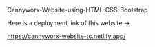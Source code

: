  Cannyworx-Website-using-HTML-CSS-Bootstrap

 Here is a deployment link of this website ->

 https://cannyworx-website-tc.netlify.app/
